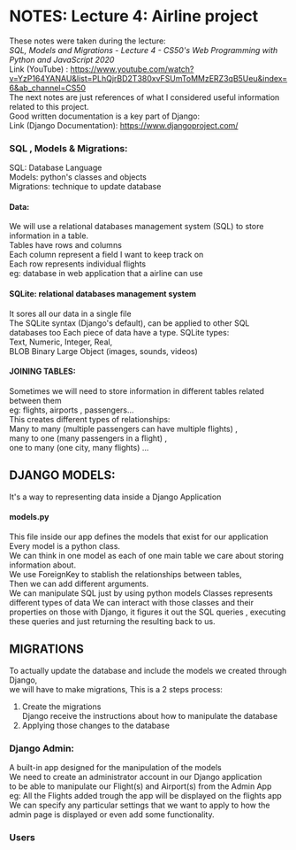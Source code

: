 # NOTES: Lecture 4:  Airline project
These notes were taken during the lecture:    
*SQL, Models and Migrations - Lecture 4 - CS50's Web Programming with Python and JavaScript 2020*       
Link (YouTube) : https://www.youtube.com/watch?v=YzP164YANAU&list=PLhQjrBD2T380xvFSUmToMMzERZ3qB5Ueu&index=6&ab_channel=CS50     
The next notes are just references of what I considered useful information related to this project.   
Good written documentation is a key part of Django:   
Link (Django Documentation): https://www.djangoproject.com/

### SQL , Models & Migrations:   
SQL: Database Language     
Models: python's classes and objects    
Migrations: technique to update database   

#### Data:
We will use a relational databases management system (SQL) to store information in a table.      
Tables have rows and columns    
Each column represent a field I want to keep track on     
Each row represents individual flights    
eg: database in web application that a airline can use   

#### SQLite:  relational databases management system
It sores all our data in a single file    
The SQLite syntax (Django's default), can be applied to other SQL databases too
Each piece of data have a type. SQLite types:     
Text, Numeric, Integer, Real,    
BLOB Binary Large Object (images, sounds, videos)   

#### JOINING TABLES:
Sometimes we will need to store information in different tables related between them    
eg: flights, airports , passengers...    
This creates different types of relationships:    
Many to many (multiple passengers can have multiple flights) ,    
many to one (many passengers in a flight) ,    
one to many (one city, many flights) ...   

## DJANGO MODELS:
It's a way to representing data inside a Django Application

#### models.py
This file inside our app defines the models that exist for our application   
Every model is a python class.    
We can think in one model as each of one main table we care about storing information about.     
We use ForeignKey to stablish the relationships between tables,     
Then we can add different arguments.    
We can manipulate SQL just by using python models
Classes represents different types of data
We can interact with those classes and their properties on those with Django, it figures it out the SQL queries , executing these queries and just returning the resulting back to us.

## MIGRATIONS
To actually update the database and include the models we created through Django,     
we will have to make migrations, This is a 2 steps process:    
1) Create the migrations      
Django receive the instructions about how to manipulate the database    
2) Applying those changes to the database    

### Django Admin:
A built-in app designed for the manipulation of the models    
We need to create an administrator account in our Django application    
to be able to manipulate our Flight(s) and Airport(s) from the Admin App    
eg: All the Flights added trough the app will be displayed on the flights app   
We can specify any particular settings that we want to apply to how the admin page is displayed or even add some functionality.

### Users

<!--
## Secret Bonus: SQLite Commands:
[in Terminal sqlite3]

Creating a table:
CREATE TABLE flights (
    id INTEGER PRIMARY KEY AUTOINCREMENT,
    origin TEXT NOT NULL,
    destination TEXT NOT NULL,
    duration INTEGER NOT NULL,
)

Inserting Data:
INSERT INTO flights
    (origin, destination, duration)
    VALUES (“London”, “Seoul”, 415)

Retrieve Data:
We retrieve the data without modify it
SELECT * FROM flights;    			*=select all
SELECT origin, destination; FROM flights;
SELECT * FROM flights WHERE id=3; 	all the information about that flight
SELECT * FROM flights WHERE origin = “Paris”;
SELECT * FROM flights WHERE duration > 256 or origin = “London”;
SELECT * FROM flights WHERE origin in (“Toronto”, “Madrid”);
SELECT * FROM flights WHERE origin like “%a%”;     RegEx

Update Data:
Change the data already in our database
UPDATE flights
    SET duration = 512
    WHERE origin = “Madrid”
    AND destination = “Tokyo”;

Delete Data:
DELETE FROM flights WHERE origin = “Madrid”

Functions:
Average, max, min, sum, count, ….

Other Clauses:
Limit, Order by, Group by, Having...

An Association table or Joining Table:
SELECT first_name, origin, destination
FROM flights JOIN passengers
ON passengers.flights_id  = flights.id ;

-->
